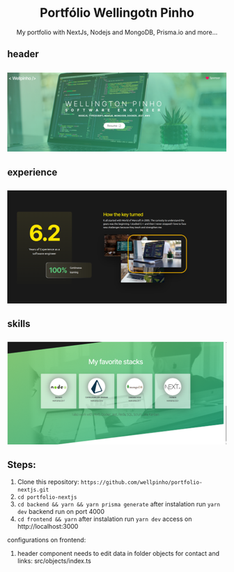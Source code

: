 <h1 align="center">Portfólio Wellingotn Pinho</h1>
<p align="center">My portfolio with NextJs, Nodejs and MongoDB, Prisma.io and more...</p>

## header
<h2 align="center">
  <img alt="#header component" title="#header component" src="assets/header.png" />
</h2>

## experience
<h2 align="center">
  <img alt="#header component" title="#header component" src="assets/expertise.png" />
</h2>

## skills
<h2 align="center">
  <img alt="#header component" title="#header component" src="assets/skills.png" />
</h2>

## Steps:
1. Clone this repository: ``` https://github.com/wellpinho/portfolio-nextjs.git ```
2. ``` cd portfolio-nextjs ```
3. ``` cd backend && yarn && yarn prisma generate ``` after instalation run ``` yarn dev ``` backend run on port 4000
4. ``` cd frontend && yarn ``` after instalation run ``` yarn dev ``` access on http://localhost:3000

configurations on frontend:
1. header component needs to edit data in folder objects for contact and links: src/objects/index.ts

